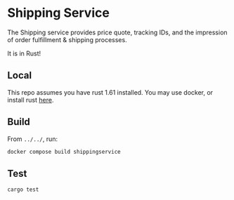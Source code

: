 # Shipping Service

The Shipping service provides price quote, tracking IDs, and the impression of
order fulfillment & shipping processes.

It is in Rust!

## Local

This repo assumes you have rust 1.61 installed. You may use docker, or install
rust [here](https://www.rust-lang.org/tools/install).

## Build

From `../../`, run:

```sh
docker compose build shippingservice
```

## Test

```sh
cargo test
```
